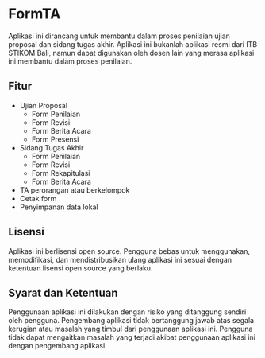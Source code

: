 # FormTA

Aplikasi ini dirancang untuk membantu dalam proses penilaian ujian proposal dan sidang tugas akhir. Aplikasi ini bukanlah aplikasi resmi dari ITB STIKOM Bali, namun dapat digunakan oleh dosen lain yang merasa aplikasi ini membantu dalam proses penilaian.

## Fitur

- Ujian Proposal
   - Form Penilaian
   - Form Revisi
   - Form Berita Acara
   - Form Presensi
- Sidang Tugas Akhir
   - Form Penilaian
   - Form Revisi
   - Form Rekapitulasi
   - Form Berita Acara
- TA perorangan atau berkelompok
- Cetak form
- Penyimpanan data lokal

## Lisensi

Aplikasi ini berlisensi open source. Pengguna bebas untuk menggunakan, memodifikasi, dan mendistribusikan ulang aplikasi ini sesuai dengan ketentuan lisensi open source yang berlaku.

## Syarat dan Ketentuan

Penggunaan aplikasi ini dilakukan dengan risiko yang ditanggung sendiri oleh pengguna. Pengembang aplikasi tidak bertanggung jawab atas segala kerugian atau masalah yang timbul dari penggunaan aplikasi ini. Pengguna tidak dapat mengaitkan masalah yang terjadi akibat penggunaan aplikasi ini dengan pengembang aplikasi.
